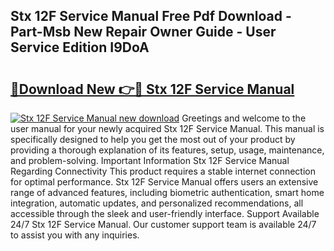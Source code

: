## Stx 12F Service Manual Free Pdf Download - Part-Msb New Repair Owner Guide - User Service Edition I9DoA

# <h2><a href="http://bc71436.oget.top/?id=Stx+12F+Service+Manual">🔗Download New 👉🔴 Stx 12F Service Manual</a></h2>

[![Stx 12F Service Manual new download](https://i.imgur.com/5g1atiW.png)](http://bc71436.oget.top/?id=Stx+12F+Service+Manual)
Greetings and welcome to the user manual for your newly acquired Stx 12F Service Manual. This manual is specifically designed to help you get the most out of your product by providing a thorough explanation of its features, setup, usage, maintenance, and problem-solving. Important Information Stx 12F Service Manual Regarding Connectivity This product requires a stable internet connection for optimal performance. Stx 12F Service Manual offers users an extensive range of advanced features, including biometric authentication, smart home integration, automatic updates, and personalized recommendations, all accessible through the sleek and user-friendly interface. Support Available 24/7 Stx 12F Service Manual. Our customer support team is available 24/7 to assist you with any inquiries.
